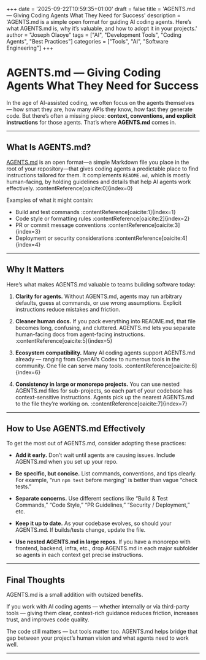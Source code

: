 +++
date = '2025-09-22T10:59:35+01:00'
draft = false
title = 'AGENTS.md — Giving Coding Agents What They Need for Success'
description = 'AGENTS.md is a simple open format for guiding AI coding agents. Here’s what AGENTS.md is, why it’s valuable, and how to adopt it in your projects.'
author = "Joseph Olaoye"
tags =  ["AI", "Development Tools", "Coding Agents", "Best Practices"]
categories = ["Tools", "AI", "Software Engineering"]
+++

# AGENTS.md — Giving Coding Agents What They Need for Success

In the age of AI-assisted coding, we often focus on the agents themselves — how smart they are, how many APIs they know, how fast they generate code. But there’s often a missing piece: **context, conventions, and explicit instructions** for those agents. That’s where **AGENTS.md** comes in.

---

## What Is AGENTS.md?

[AGENTS.md](https://agents.md/) is an open format—a simple Markdown file you place in the root of your repository—that gives coding agents a predictable place to find instructions tailored for them. It complements `README.md`, which is mostly human-facing, by holding guidelines and details that help AI agents work effectively. :contentReference[oaicite:0]{index=0}

Examples of what it might contain:

- Build and test commands :contentReference[oaicite:1]{index=1}  
- Code style or formatting rules :contentReference[oaicite:2]{index=2}  
- PR or commit message conventions :contentReference[oaicite:3]{index=3}  
- Deployment or security considerations :contentReference[oaicite:4]{index=4}  

---

## Why It Matters

Here’s what makes AGENTS.md valuable to teams building software today:

1. **Clarity for agents.** Without AGENTS.md, agents may run arbitrary defaults, guess at commands, or use wrong assumptions. Explicit instructions reduce mistakes and friction.  

2. **Cleaner human docs.** If you pack everything into README.md, that file becomes long, confusing, and cluttered. AGENTS.md lets you separate human-facing docs from agent-facing instructions. :contentReference[oaicite:5]{index=5}  

3. **Ecosystem compatibility.** Many AI coding agents support AGENTS.md already — ranging from OpenAI’s Codex to numerous tools in the community. One file can serve many tools. :contentReference[oaicite:6]{index=6}  

4. **Consistency in large or monorepo projects.** You can use nested AGENTS.md files for sub-projects, so each part of your codebase has context-sensitive instructions. Agents pick up the nearest AGENTS.md to the file they’re working on. :contentReference[oaicite:7]{index=7}  

---

## How to Use AGENTS.md Effectively

To get the most out of AGENTS.md, consider adopting these practices:

- **Add it early.** Don’t wait until agents are causing issues. Include AGENTS.md when you set up your repo.  
- **Be specific, but concise.** List commands, conventions, and tips clearly. For example, “run `npm test` before merging” is better than vague “check tests.”  

- **Separate concerns.** Use different sections like “Build & Test Commands,” “Code Style,” “PR Guidelines,” “Security / Deployment,” etc.  

- **Keep it up to date.** As your codebase evolves, so should your AGENTS.md. If builds/tests change, update the file.  

- **Use nested AGENTS.md in large repos.** If you have a monorepo with frontend, backend, infra, etc., drop AGENTS.md in each major subfolder so agents in each context get precise instructions.  

---

## Final Thoughts

AGENTS.md is a small addition with outsized benefits.  

If you work with AI coding agents — whether internally or via third-party tools — giving them clear, context-rich guidance reduces friction, increases trust, and improves code quality.  

The code still matters — but tools matter too. AGENTS.md helps bridge that gap between your project’s human vision and what agents need to work well.

---

